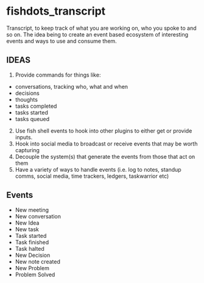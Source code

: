 # fishdots_transcript

Transcript, to keep track of what you are working on, who you spoke to and so on.  The idea being to create an event based ecosystem of interesting events and ways to use and consume them.  

## IDEAS

1. Provide commands for things like:

- conversations, tracking who, what and when
- decisions
- thoughts
- tasks completed
- tasks started
- tasks queued

2. Use fish shell events to hook into other plugins to either get or provide inputs.
3. Hook into social media to broadcast or receive events that may be worth capturing
4. Decouple the system(s) that generate the events from those that act on them
5. Have a variety of ways to handle events (i.e. log to notes, standup comms, social media, time trackers, ledgers, taskwarrior etc)

## Events

- New meeting
- New conversation
- New Idea
- New task
- Task started
- Task finished
- Task halted
- New Decision
- New note created
- New Problem
- Problem Solved
